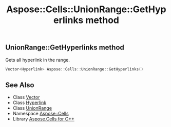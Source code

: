 ﻿---
title: Aspose::Cells::UnionRange::GetHyperlinks method
linktitle: GetHyperlinks
second_title: Aspose.Cells for C++ API Reference
description: 'Aspose::Cells::UnionRange::GetHyperlinks method. Gets all hyperlink in the range in C++.'
type: docs
weight: 1700
url: /cpp/aspose.cells/unionrange/gethyperlinks/
---
## UnionRange::GetHyperlinks method


Gets all hyperlink in the range.

```cpp
Vector<Hyperlink> Aspose::Cells::UnionRange::GetHyperlinks()
```

## See Also

* Class [Vector](../../vector/)
* Class [Hyperlink](../../hyperlink/)
* Class [UnionRange](../)
* Namespace [Aspose::Cells](../../)
* Library [Aspose.Cells for C++](../../../)
